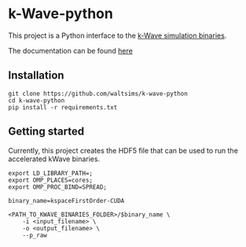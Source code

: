 # k-Wave-python

This project is a Python interface to the [k-Wave simulation binaries](http://www.k-wave.org/download.php).

The documentation can be found [here](http://waltersimson.com/k-wave-python/)
## Installation

```commandline
git clone https://github.com/waltsims/k-wave-python
cd k-wave-python
pip install -r requirements.txt
```


## Getting started

Currently, this project creates the HDF5 file that can be used to run
the accelerated kWave binaries.

```commandline
export LD_LIBRARY_PATH=;
export OMP_PLACES=cores;  
export OMP_PROC_BIND=SPREAD;

binary_name=kspaceFirstOrder-CUDA

<PATH_TO_KWAVE_BINARIES_FOLDER>/$binary_name \
    -i <input_filename> \
    -o <output_filename> \
    --p_raw
```
